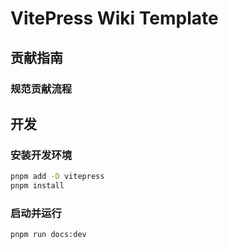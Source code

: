 # VitePress Wiki Template

## 贡献指南


### 规范贡献流程


## 开发

### 安装开发环境

```bash
pnpm add -D vitepress
pnpm install
```

### 启动并运行

```bash
pnpm run docs:dev
```